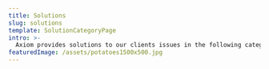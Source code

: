 ```yaml
---
title: Solutions
slug: solutions
template: SolutionCategoryPage
intro: >-
  Axiom provides solutions to our clients issues in the following categories
featuredImage: /assets/potatoes1500x500.jpg
---
```


